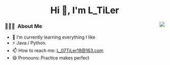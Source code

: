 <h1 align="center">Hi 👋, I'm L_TiLer</h1>

<span align="right">
  <img align="right" src="https://github-readme-stats.vercel.app/api/top-langs?username=Debugger-LTL&show_icons=true&count_private=true&theme=gotham">
</span>  

<h3> 👨🏻‍💻 &nbsp;About Me </h3>

- 🌱 I’m currently learning everything I like
- ⚡ Java / Python.            
- 📫 How to reach me: L_07TiLer18@163.com
- 😄 Pronouns: Practice makes perfect

